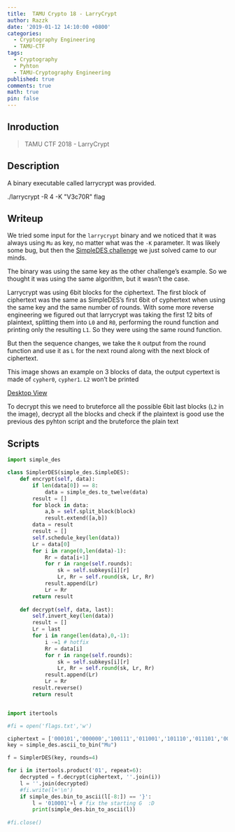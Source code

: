 ```yaml
---
title:  TAMU Crypto 18 - LarryCrypt
author: Razzk
date: '2019-01-12 14:10:00 +0800'
categories:
  - Cryptography Engineering 
  - TAMU-CTF
tags:
  - Cryptography
  - Pyhton
  - TAMU-Cryptography Engineering
published: true
comments: true
math: true
pin: false
---
```


## Inroduction

>  TAMU CTF 2018 - LarryCrypt 

## Description

A binary executable called larrycrypt was provided.

./larrycrypt -R 4 -K "V3c70R" flag

## Writeup

We tried some input for the `larrycrypt` binary and we noticed that it was always using `Mu` as key, no matter what was the `-K` parameter.
It was likely some bug, but then the [SimpleDES challenge](https://razzk.net/posts/TAMU-18-LarryCrypt/)  we just solved came to our minds.

The binary was using the same key as the other challenge’s example.
So we thought it was using the same algorithm, but it wasn’t the case.

Larrycrypt was using 6bit blocks for the ciphertext.
The first block of ciphertext was the same as SimpleDES’s first 6bit of cyphertext when using the same key and the same number of rounds. With some more reverse engineering we figured out that larrycrypt was taking the first 12 bits of plaintext, splitting them into `L0` and `R0`, performing the round function and printing only the resulting `L1`.
So they were using the same round function.

But then the sequence changes, we take the `R` output from the round function and use it as `L` for the next round along with the next block of ciphertext.

This image shows an example on 3 blocks of data, the output cypertext is made of `cypher0`, `cypher1`. `L2` won’t be printed

[Desktop View](/assets/img/sample/larryscheme.png)

To decrypt this we need to bruteforce all the possible 6bit last blocks (`L2` in the image), decrypt all the blocks and check if the plaintext is good use the previous des pyhton script and the bruteforce the plain text 

## Scripts 
  
```python
import simple_des

class SimplerDES(simple_des.SimpleDES):
    def encrypt(self, data):
        if len(data[0]) == 8:
            data = simple_des.to_twelve(data)
        result = []
        for block in data:
            a,b = self.split_block(block)
            result.extend([a,b])
        data = result
        result = []
        self.schedule_key(len(data))
        Lr = data[0]
        for i in range(0,len(data)-1):
            Rr = data[i+1]
            for r in range(self.rounds):
                sk = self.subkeys[i][r]
                Lr, Rr = self.round(sk, Lr, Rr)
            result.append(Lr)
            Lr = Rr
        return result
    
    def decrypt(self, data, last):
        self.invert_key(len(data))
        result = []
        Lr = last
        for i in range(len(data),0,-1):
            i -=1 # hotfix
            Rr = data[i]
            for r in range(self.rounds):
                sk = self.subkeys[i][r]
                Lr, Rr = self.round(sk, Lr, Rr)
            result.append(Lr)
            Lr = Rr
        result.reverse()
        return result


import itertools

#fi = open('flags.txt','w')

ciphertext = ['000101','000000','100111','011001','101110','011101','001110','101111','010001','101111','110000','001001','110010','111011','110111','010001','000100','101011','100010','100010','000001','010100','001111','010010','111110','001110','000111']
key = simple_des.ascii_to_bin("Mu")

f = SimplerDES(key, rounds=4)

for i in itertools.product('01', repeat=6):
    decrypted = f.decrypt(ciphertext, ''.join(i))
    l = ''.join(decrypted)
    #fi.write(l+'\n')
    if simple_des.bin_to_ascii(l[-8:]) == '}':
        l = '010001'+l # fix the starting G  :D
        print(simple_des.bin_to_ascii(l))
    
#fi.close()    
```


